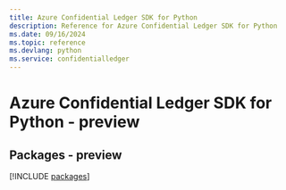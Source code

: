 ```yaml
---
title: Azure Confidential Ledger SDK for Python
description: Reference for Azure Confidential Ledger SDK for Python
ms.date: 09/16/2024
ms.topic: reference
ms.devlang: python
ms.service: confidentialledger
---
```

# Azure Confidential Ledger SDK for Python - preview
## Packages - preview
[!INCLUDE [packages](confidential-ledger-index.md)]